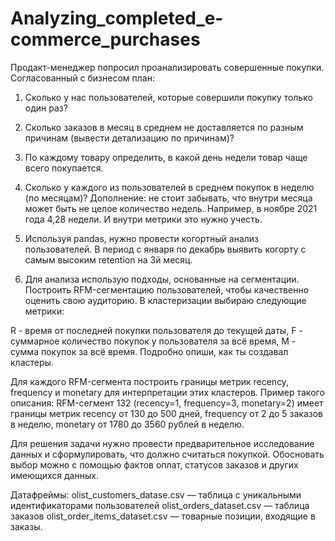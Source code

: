 # Analyzing_completed_e-commerce_purchases
Продакт-менеджер попросил проанализировать совершенные покупки.
Согласованный с бизнесом план:


1. Сколько у нас пользователей, которые совершили покупку только один раз?


2. Сколько заказов в месяц в среднем не доставляется по разным причинам (вывести детализацию по причинам)?


3. По каждому товару определить, в какой день недели товар чаще всего покупается.


4. Сколько у каждого из пользователей в среднем покупок в неделю (по месяцам)?
Дополнение: не стоит забывать, что внутри месяца может быть не целое количество недель. Например, в ноябре 2021 года 4,28 недели. И внутри метрики это нужно учесть.


5. Используя pandas, нужно провести когортный анализ пользователей. В период с января по декабрь выявить когорту с самым высоким retention на 3й месяц.


6. Для анализа использую подходы, основанные на сегментации. Построить RFM-сегментацию пользователей, чтобы качественно оценить свою аудиторию. В кластеризации выбираю следующие метрики:

R - время от последней покупки пользователя до текущей даты,
F - суммарное количество покупок у пользователя за всё время,
M - сумма покупок за всё время. Подробно опиши, как ты создавал кластеры.

Для каждого RFM-сегмента построить границы метрик recency, frequency и monetary для интерпретации этих кластеров. Пример такого описания: RFM-сегмент 132 (recency=1, frequency=3, monetary=2) имеет границы метрик recency от 130 до 500 дней, frequency от 2 до 5 заказов в неделю, monetary от 1780 до 3560 рублей в неделю.

Для решения задачи нужно провести предварительное исследование данных и сформулировать, что должно считаться покупкой. Обосновать выбор можно с помощью фактов оплат, статусов заказов и других имеющихся данных.

Датафреймы:
olist_customers_datase.csv — таблица с уникальными идентификаторами пользователей
olist_orders_dataset.csv —  таблица заказов
olist_order_items_dataset.csv —  товарные позиции, входящие в заказы.
